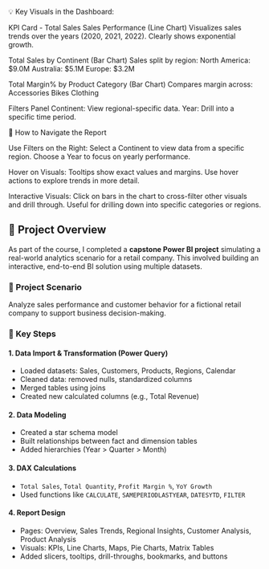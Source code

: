 💡 Key Visuals in the Dashboard:

KPI Card - Total Sales
 Sales Performance (Line Chart)
 Visualizes sales trends over the years (2020, 2021, 2022).
 Clearly shows exponential growth.

Total Sales by Continent (Bar Chart)
 Sales split by region:
 North America: $9.0M
 Australia: $5.1M
 Europe: $3.2M

Total Margin% by Product Category (Bar Chart)
 Compares margin across:
  Accessories
  Bikes
  Clothing

Filters Panel
 Continent: View regional-specific data.
 Year: Drill into a specific time period.

🧭 How to Navigate the Report

Use Filters on the Right:
 Select a Continent to view data from a specific region.
 Choose a Year to focus on yearly performance.

Hover on Visuals:
 Tooltips show exact values and margins.
 Use hover actions to explore trends in more detail.

Interactive Visuals:
 Click on bars in the chart to cross-filter other visuals and drill through.
 Useful for drilling down into specific categories or regions.
 

## 📌 Project Overview

As part of the course, I completed a **capstone Power BI project** simulating a real-world analytics scenario for a retail company. This involved building an interactive, end-to-end BI solution using multiple datasets.

### 🧾 Project Scenario
Analyze sales performance and customer behavior for a fictional retail company to support business decision-making.

### 🧱 Key Steps

#### 1. Data Import & Transformation (Power Query)
- Loaded datasets: Sales, Customers, Products, Regions, Calendar
- Cleaned data: removed nulls, standardized columns
- Merged tables using joins
- Created new calculated columns (e.g., Total Revenue)

#### 2. Data Modeling
- Created a star schema model
- Built relationships between fact and dimension tables
- Added hierarchies (Year > Quarter > Month)

#### 3. DAX Calculations
- `Total Sales`, `Total Quantity`, `Profit Margin %`, `YoY Growth`
- Used functions like `CALCULATE`, `SAMEPERIODLASTYEAR`, `DATESYTD`, `FILTER`

#### 4. Report Design
- Pages: Overview, Sales Trends, Regional Insights, Customer Analysis, Product Analysis
- Visuals: KPIs, Line Charts, Maps, Pie Charts, Matrix Tables
- Added slicers, tooltips, drill-throughs, bookmarks, and buttons
  
